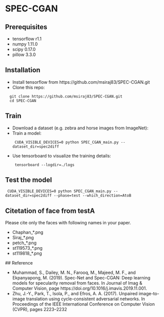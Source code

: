 # SPEC-CGAN
## Prerequisites 
<ul>
  <li>tensorflow r1.1 </li>
  <li>numpy 1.11.0 </li>
  <li>scipy 0.17.0 </li>
  <li>pillow 3.3.0 </li>
</ul>

## Installation 
<ul>
  <li> Install tensorflow from https://github.com/msiraj83/SPEC-CGAN.git </li>
  <li> Clone this repo: </li> 
</ul> 

```
  git clone https://github.com/msiraj83/SPEC-CGAN.git
  cd SPEC-CGAN
```
## Train
<ul>
  <li> Download a dataset (e.g. zebra and horse images from ImageNet): </li>
  
  <li> Train a model: </li>
  
  ```
   CUDA_VISIBLE_DEVICES=0 python SPEC_CGAN_main.py --dataset_dir=spec2diff
  ``` 
  <li> Use tensorboard to visualize the training details: </li> 
  
  ```
   tensorboard --logdir=./logs
  ```
</ul>

## Test the model

  ```
   CUDA_VISIBLE_DEVICES=0 python SPEC_CGAN_main.py --dataset_dir=spec2diff --phase=test --which_direction=AtoB
  ``` 
  
## Citetation of face from testA
Please cite only the faces with following names in your paper.
<ul>
  <li>Chaphan_*.png </li>
  <li>Siraj_*.png </li>
  <li>petch_*.png</li>
  <li>st119573_*.png </li>
  <li>st119818_*.png </li>
</ul>
## Reference
<ul>
  <li> Muhammad, S., Dailey, M. N., Farooq, M., Majeed, M. F., and Ekpanyapong, M. (2019). Spec-Net
and Spec-CGAN: Deep learning models for specularity removal from faces. In Journal of Imag
& Computer Vision, page https://doi.org/10.1016/j.imavis.2019.11.001.</li>
  <li>Zhu, J.-Y., Park, T., Isola, P., and Efros, A. A. (2017). Unpaired image-to-image translation using
cycle-consistent adversarial networks. In Proceedings of the IEEE International Conference on
Computer Vision (CVPR), pages 2223–2232</li>
</ul>
